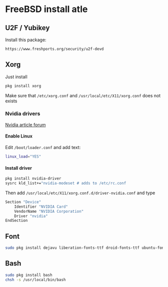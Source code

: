 # FreeBSD install atle

## U2F / Yubikey
Install this package:
```sh
https://www.freshports.org/security/u2f-devd
```

## Xorg

Just install
```sh
pkg install xorg
```
Make sure that `/etc/xorg.conf` and `/usr/local/etc/X11/xorg.conf` does not exists

### Nvidia drivers
[Nvidia article forum](https://forums.freebsd.org/threads/howto-setup-xorg-with-nvidias-driver.52311/)

#### Enable Linux
Edit `/boot/loader.conf` and add text:
```sh
linux_load="YES"
```

#### Install driver
```sh
pkg install nvidia-driver
sysrc kld_list+="nvidia-modeset # adds to /etc/rc.conf
```
Then add `/usr/local/etc/X11/xorg.conf.d/driver-nvidia.conf` and type
```sh
Section "Device"
    Identifier "NVIDIA Card"
    VendorName "NVIDIA Corporation"
    Driver "nvidia"
EndSection
```
## Font
```sh
sudo pkg install dejavu liberation-fonts-ttf droid-fonts-ttf ubuntu-font roboto-fonts-ttf noto
```
## Bash
```sh
sudo pkg install bash
chsh -s /usr/local/bin/bash
```

